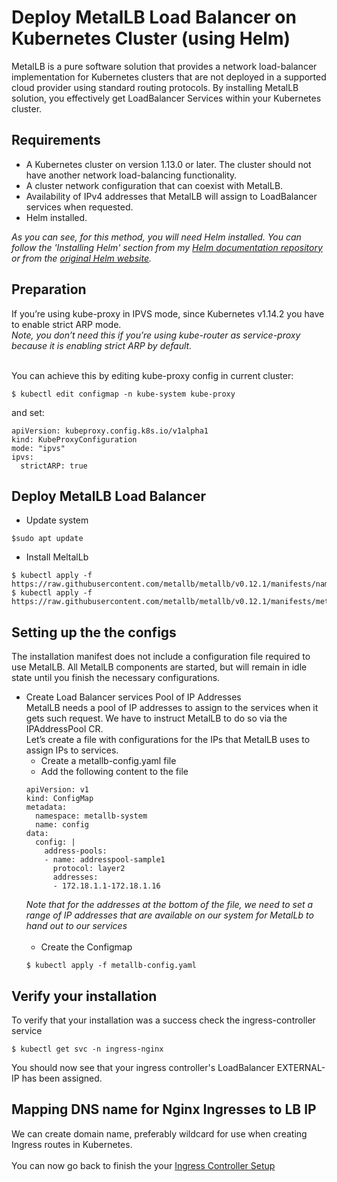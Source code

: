 # Deploy MetalLB Load Balancer on Kubernetes Cluster (using Helm)

MetalLB is a pure software solution that provides a network load-balancer implementation for Kubernetes clusters that are not deployed in a supported cloud provider using standard routing protocols. By installing MetalLB solution, you effectively get LoadBalancer Services within your Kubernetes cluster.

## Requirements
* A Kubernetes cluster on version 1.13.0 or later. The cluster should not have another network load-balancing functionality.
* A cluster network configuration that can coexist with MetalLB.
* Availability of IPv4 addresses that MetalLB will assign to LoadBalancer services when requested.
* Helm installed.

*As you can see, for this method, you will need Helm installed. You can follow the 'Installing Helm' section from my [Helm documentation repository](https://github.com/hereishd/k8s_Tutorials/tree/main/Helm) or from the [original Helm website](https://helm.sh/docs/intro/install/).*

## Preparation
If you’re using kube-proxy in IPVS mode, since Kubernetes v1.14.2 you have to enable strict ARP mode.<br/>
*Note, you don’t need this if you’re using kube-router as service-proxy because it is enabling strict ARP by default.*<br/><br/>

You can achieve this by editing kube-proxy config in current cluster:
```
$ kubectl edit configmap -n kube-system kube-proxy
```
and set:
```
apiVersion: kubeproxy.config.k8s.io/v1alpha1
kind: KubeProxyConfiguration
mode: "ipvs"
ipvs:
  strictARP: true
```
## Deploy MetalLB Load Balancer
* Update system
```
$sudo apt update
```
* Install MeltalLb
```
$ kubectl apply -f https://raw.githubusercontent.com/metallb/metallb/v0.12.1/manifests/namespace.yaml
$ kubectl apply -f https://raw.githubusercontent.com/metallb/metallb/v0.12.1/manifests/metallb.yaml
```
## Setting up the the configs
The installation manifest does not include a configuration file required to use MetalLB. All MetalLB components are started, but will remain in idle state until you finish the necessary configurations. 
* Create Load Balancer services Pool of IP Addresses<br/>
MetalLB needs a pool of IP addresses to assign to the services when it gets such request. We have to instruct MetalLB to do so via the IPAddressPool CR.<br/>
Let’s create a file with configurations for the IPs that MetalLB uses to assign IPs to services.<br/>
  * Create a metallb-config.yaml file
  * Add the following content to the file
  ```
  apiVersion: v1
  kind: ConfigMap
  metadata:
    namespace: metallb-system
    name: config
  data:
    config: |
      address-pools:
      - name: addresspool-sample1
        protocol: layer2
        addresses:
        - 172.18.1.1-172.18.1.16
  ```
  *Note that for the addresses at the bottom of the file, we need to set a range of IP addresses that are available on our system for MetalLb to hand out to our services*<br/><br/>
    * Create the Configmap
    ```
    $ kubectl apply -f metallb-config.yaml
    ```
## Verify your installation
To verify that your installation was a success check the ingress-controller service
```
$ kubectl get svc -n ingress-nginx
```
You should now see that your ingress controller's LoadBalancer EXTERNAL-IP has been assigned.

## Mapping DNS name for Nginx Ingresses to LB IP
We can create domain name, preferably wildcard for use when creating Ingress routes in Kubernetes.
<br/><br/>
You can now go back to finish the your [Ingress Controller Setup](https://github.com/hereishd/K8S-From-Scratch/tree/main/Nginx-Ingress-Controller)